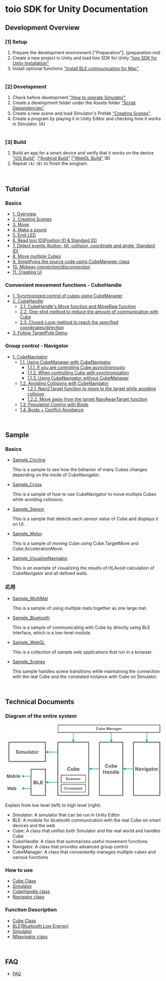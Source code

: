 # toio SDK for Unity Documentation

## Development Overview

### [1] Setup

1. Prepare the development environment ["Preparation"]. (preparation.md)
2. Create a new project in Unity and load toio SDK for Unity ["toio SDK for Unity Installation"](download_sdk.md)
3. Install optional functions ["Install BLE communication for Mac"](usage_macble.md)
<br><br>

### [2] Development

1. Check before development ["How to operate Simulator"](development_simulator.md).
2. Create a development folder under the Assets folder ["Script Dependencies"](development_basics.md#1-script-dependencies).
3. Create a new scene and load Simulator's Prefab ["Creating Scenes"](tutorials_basic.md#2-creating-scenes).
4. Create a program by playing it in Unity Editor and checking how it works in Simulator. (A)
<br><br>

### [3] Build

1. Build an app for a smart device and verify that it works on the device ["iOS Build"](build_ios.md). |["Android Build"](build_android.md) |["WebGL Build"](build_web.md) (B)
2. Repeat `(A)` `(B)` to finish the program.

<br>

## Tutorial

### Basics

- [1. Overview](tutorials_basic.md#1-overview)
- [2. Creating Scenes](tutorials_basic.md#2-creating-scenes)
- [3. Move](tutorials_basic.md#3-move)
- [4. Make a sound](tutorials_basic.md#4-make-a-sound)
- [5. Emit LED](tutorials_basic.md#5-emit-led)
- [6. Read toio ID(Position ID & Standard ID)](tutorials_basic.md#6-read-toio-idposition-id--standard-id)
- [7. Detect events (button, tilt, collision, coordinate and angle, Standard ID)](tutorials_basic.md#7-detect-events-button-tilt-collision-coordinate-and-angle-standard-id)
- [8. Move multiple Cubes](tutorials_basic.md#8-move-multiple-cubes)
- [9. Simplifying the source code using CubeManager class](tutorials_basic.md#9-simplifying-the-source-code-using-cubemanager-class)
- [10. Midway connection/disconnection](tutorials_basic.md#10-midway-connectiondisconnection)
- [11. Creating UI](tutorials_UI.md)

### Convenient movement functions - CubeHandle

- [1. Synchronized control of cubes using CubeManager](tutorials_cubehandle.md#1-synchronized-control-of-cubes-using-cubemanager)
- [2. CubeHandle](tutorials_cubehandle.md#2-cubehandle)
  - [2.1. CubeHandle's Move function and MoveRaw function](tutorials_cubehandle.md#21-cubehandles-move-function-and-moveraw-function)
  - [2.2. One-shot method to reduce the amount of communication with Cube](tutorials_cubehandle.md#22-one-shot-method-to-reduce-the-amount-of-communication-with-cube)
  - [2.3. Closed-Loop method to reach the specified coordinates/direction](tutorials_cubehandle.md#23-closed-loop-method-to-reach-the-specified-coordinatesdirection)
- [3. Follow TargetPole Demo](tutorials_cubehandle.md#3-follow-targetpole-demo)

### Group control - Navigator

- [1. CubeNavigator](tutorials_navigator.md#1-CubeNavigator)
  - [1.1. Using CubeManager with CubeNavigator](tutorials_navigator.md#11-using-cubemanager-with-cubenavigator)
    - [1.1.1. If you are controlling Cube asynchronously](tutorials_navigator.md#111-if-you-are-controlling-the-cube-asynchronously)
    - [1.1.2. When controlling Cube with synchronization](tutorials_navigator.md#112-want-to-control-cube-synchronously)
    - [1.1.3. Using CubeNavigator without CubeManager](tutorials_navigator.md#113-using-cubenavigator-without-cubemanager)
  - [1.2. Avoiding Collisions with CubeNavigator](tutorials_navigator.md#12-avoiding-collisions-with-cubenavigator)
    - [1.2.1. Navi2Target function to move to the target while avoiding collision](tutorials_navigator.md#121-navi2target-function-to-move-to-the-target-while-avoiding-collision)
    - [1.2.2. Move away from the target NaviAwayTarget function](tutorials_navigator.md#122-move-away-from-the-target-naviawaytarget-function)
  - [1.3. Population Control with Boids](tutorials_navigator.md#13-population-control-with-boids)
  - [1.4. Boids + Conflict Avoidance](tutorials_navigator.md#14-boids--conflict-avoidance)

<br>

## Sample

### Basics

- [Sample_Circling](../toio-sdk-unity/Assets/toio-sdk/Samples/Sample_Circling/)

  This is a sample to see how the behavior of many Cubes changes depending on the mode of CubeNavigator.

- [Sample_Cross](../toio-sdk-unity/Assets/toio-sdk/Samples/Sample_Cross/)

  This is a sample of how to use CubeNavigator to move multiple Cubes while avoiding collisions.

- [Sample_Sensor](../toio-sdk-unity/Assets/toio-sdk/Samples/Sample_Sensor/)

  This is a sample that detects each sensor value of Cube and displays it on UI.

- [Sample_Motor](../toio-sdk-unity/Assets/toio-sdk/Samples/Sample_Motor/)

  This is a sample of moving Cube using Cube.TargetMove and Cube.AccelerationMove.

- [Sample_VisualizeNavigator](../toio-sdk-unity/Assets/toio-sdk/Samples/Sample_VisualizeNavigator/)

  This is an example of visualizing the results of HLAvoid calculation of CubeNavigator and all defined walls.

### 応用

- [Sample_MultiMat](../toio-sdk-unity/Assets/toio-sdk/Samples/Sample_MultiMat/)

  This is a sample of using multiple mats together as one large mat.

- [Sample_Bluetooth](../toio-sdk-unity/Assets/toio-sdk/Samples/Sample_Bluetooth/)

  This is a sample of communicating with Cube by directly using BLE interface, which is a low-level module.

- [Sample_WebGL](../toio-sdk-unity/Assets/toio-sdk/Samples/Sample_WebGL/)

  This is a collection of sample web applications that run in a browser.

- [Sample_Scenes](../toio-sdk-unity/Assets/toio-sdk/Samples/Sample_Scenes/)

  This sample handles scene transitions while maintaining the connection with the real Cube and the correlated instance with Cube on Simulator.

<br>

## Technical Documents

### Diagram of the entire system

<p align="center">
<img src="./res/main/arch.png" width=550></img>
</p>

Explain from low level (left) to high level (right).
- Simulator: A simulator that can be run in Unity Editor
- BLE: A module for bluetooth communication with the real Cube on smart devices and the web
- Cube: A class that unifies both Simulator and the real world and handles Cube
- CubeHandle: A class that summarizes useful movement functions
- Navigator: A class that provides advanced group control
- CubeManager: A class that conveniently manages multiple cubes and various functions

### How to use

- [Cube Class](usage_cube.md)
- [Simulator](usage_simulator.md)
- [CubeHandle class](usage_cubehandle.md)
- [Navigator class](usage_navigator.md)

### Function Description

- [Cube Class](sys_cube.md)
- [BLE(Bluetooth Low Energy)](sys_ble.md)
- [Simulator](sys_simulator.md)
- [NNavigator class](sys_navigator.md)

<br>

## FAQ

- [FAQ](FAQ.md)
